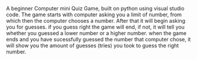 A beginner Computer mini Quiz Game, built on python using visual studio code.
The game starts with computer asking you a limit of number, from which then the computer chooses a number.
After that it will begin asking you for guesses.
if you guess right the game will end, if not, it will tell you whether you guessed a lower number or a higher number.
when the game ends and you have sucessfully guessed the number that computer chose, it will show you the amount of guesses (tries) you took to guess the right number.
